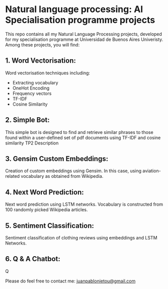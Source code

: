 # Natural language processing: AI Specialisation programme projects

This repo contains all my Natural Language Processing projects, developed for my specialisation programme at Universidad de Buenos Aires Univeristy. Among these projects, you will find:


## 1. Word Vectorisation:

Word vectorisation techniques including:
* Extracting vocabulary
* OneHot Encoding
* Frequency vectors
* TF-IDF
* Cosine Similarity

## 2. Simple Bot:

This simple bot is designed to find and retrieve similar phrases to those found
within a user-defined set of pdf documents using TF-IDF and cosine similarity
TP2 Description

## 3. Gensim Custom Embeddings:




Creation of custom embeddings using Gensim. In this case, using aviation-related vocabulary as obtained from Wikipedia.


## 4. Next Word Prediction:

Next word prediction using LSTM networks. Vocabulary is constructed from 100 randomly picked Wikipedia articles.



## 5. Sentiment Classification:

Sentiment classification of clothing reviews using embeddings and LSTM Networks.


## 6. Q & A Chatbot:

Q

Please do feel free to contact me: juanpablonietou@gmail.com
